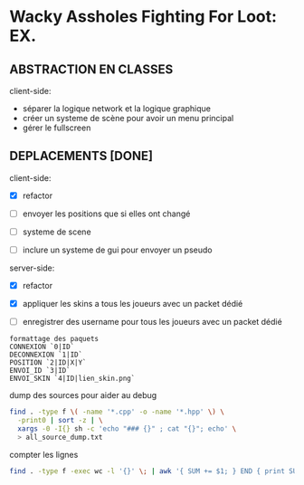 # Wacky Assholes Fighting For Loot: EX.

## ABSTRACTION EN CLASSES

client-side:
- séparer la logique network et la logique graphique
- créer un systeme de scène pour avoir un menu principal
- gérer le fullscreen


## DEPLACEMENTS [DONE]

client-side:
- [x] refactor
- [ ] envoyer les positions que si elles ont changé
- [ ] systeme de scene
- [ ] inclure un systeme de gui pour envoyer un pseudo


server-side:
- [x] refactor
- [x] appliquer les skins a tous les joueurs avec un packet dédié
- [ ] enregistrer des username pour tous les joueurs avec un packet dédié



```
formattage des paquets
CONNEXION `0|ID`
DECONNEXION `1|ID`
POSITION `2|ID|X|Y`
ENVOI_ID `3|ID`
ENVOI_SKIN `4|ID|lien_skin.png`
```

dump des sources pour aider au debug
```bash
find . -type f \( -name '*.cpp' -o -name '*.hpp' \) \
  -print0 | sort -z | \
  xargs -0 -I{} sh -c 'echo "### {}" ; cat "{}"; echo' \
  > all_source_dump.txt
```

compter les lignes
```bash
find . -type f -exec wc -l '{}' \; | awk '{ SUM += $1; } END { print SUM; }'
```
